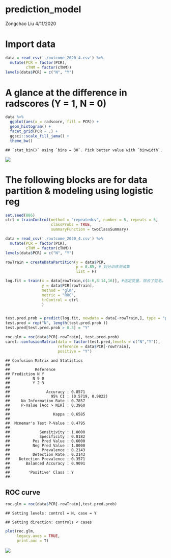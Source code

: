 prediction\_model
================
Zongchao Liu
4/11/2020

# Import data

``` r
data = read_csv('./outcome_2020_4.csv') %>%
  mutate(PCR = factor(PCR),
         cTNM = factor(cTNM))
levels(data$PCR) = c("N", "Y")
```

# A glance at the difference in radscores (Y = 1, N = 0)

``` r
data %>%
  ggplot(aes(x = radscore, fill = PCR)) +
  geom_histogram() +
  facet_grid(PCR ~ .) +
  ggsci::scale_fill_jama() +
  theme_bw()
```

    ## `stat_bin()` using `bins = 30`. Pick better value with `binwidth`.

![](logistic-reg_files/figure-gfm/unnamed-chunk-2-1.png)<!-- -->

# The following blocks are for data partition & modeling using logistic reg

``` r
set.seed(886)
ctrl = trainControl(method = "repeatedcv", number = 5, repeats = 5,
                    classProbs = TRUE,
                    summaryFunction = twoClassSummary)

data = read_csv('./outcome_2020_4.csv') %>%
  mutate(PCR = factor(PCR),
         cTNM = factor(cTNM))
levels(data$PCR) = c("N", "Y")

rowTrain = createDataPartition(y = data$PCR,
                               p = 0.85, # 划分训练测试集
                               list = F)

log.fit = train(x = data[rowTrain,c(4:6,8:14,16)], #选定变量，除去了姓名，性别，cTNM
                y = data$PCR[rowTrain],
                method = "glm",
                metric = "ROC",
                trControl = ctrl
                )


test.pred.prob = predict(log.fit, newdata = data[-rowTrain,], type = "prob")[,2]
test.pred = rep("N", length(test.pred.prob ))
test.pred[test.pred.prob > 0.5] = "Y"

roc.glm = roc(data$PCR[-rowTrain], test.pred.prob)
caret::confusionMatrix(data = factor(test.pred,levels = c("N","Y")),
                       reference = data$PCR[-rowTrain],
                       positive = "Y")
```

    ## Confusion Matrix and Statistics
    ## 
    ##           Reference
    ## Prediction N Y
    ##          N 9 0
    ##          Y 2 3
    ##                                           
    ##                Accuracy : 0.8571          
    ##                  95% CI : (0.5719, 0.9822)
    ##     No Information Rate : 0.7857          
    ##     P-Value [Acc > NIR] : 0.3960          
    ##                                           
    ##                   Kappa : 0.6585          
    ##                                           
    ##  Mcnemar's Test P-Value : 0.4795          
    ##                                           
    ##             Sensitivity : 1.0000          
    ##             Specificity : 0.8182          
    ##          Pos Pred Value : 0.6000          
    ##          Neg Pred Value : 1.0000          
    ##              Prevalence : 0.2143          
    ##          Detection Rate : 0.2143          
    ##    Detection Prevalence : 0.3571          
    ##       Balanced Accuracy : 0.9091          
    ##                                           
    ##        'Positive' Class : Y               
    ## 

## ROC curve

``` r
roc.glm = roc(data$PCR[-rowTrain],test.pred.prob)
```

    ## Setting levels: control = N, case = Y

    ## Setting direction: controls < cases

``` r
plot(roc.glm,
     legacy.axes = TRUE,
     print.auc = T)
```

![](logistic-reg_files/figure-gfm/unnamed-chunk-4-1.png)<!-- -->
